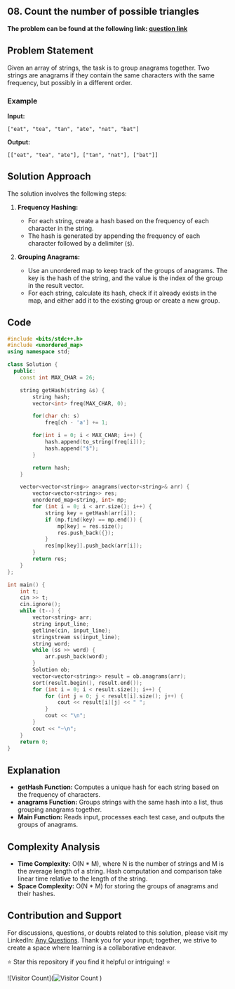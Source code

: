 ## 08. Count the number of possible triangles
**The problem can be found at the following link: [question link](https://www.geeksforgeeks.org/problems/print-anagrams-together/1)**


## Problem Statement

Given an array of strings, the task is to group anagrams together. Two strings are anagrams if they contain the same characters with the same frequency, but possibly in a different order.

### Example

**Input:**
```
["eat", "tea", "tan", "ate", "nat", "bat"]
```

**Output:**
```
[["eat", "tea", "ate"], ["tan", "nat"], ["bat"]]
```

## Solution Approach

The solution involves the following steps:

1. **Frequency Hashing:** 
   - For each string, create a hash based on the frequency of each character in the string.
   - The hash is generated by appending the frequency of each character followed by a delimiter (`$`).

2. **Grouping Anagrams:** 
   - Use an unordered map to keep track of the groups of anagrams. The key is the hash of the string, and the value is the index of the group in the result vector.
   - For each string, calculate its hash, check if it already exists in the map, and either add it to the existing group or create a new group.

## Code

```cpp
#include <bits/stdc++.h>
#include <unordered_map>
using namespace std;

class Solution {
  public:
    const int MAX_CHAR = 26;

    string getHash(string &s) {
        string hash;
        vector<int> freq(MAX_CHAR, 0);

        for(char ch: s)
            freq[ch - 'a'] += 1;

        for(int i = 0; i < MAX_CHAR; i++) {
            hash.append(to_string(freq[i]));
            hash.append("$");
        }

        return hash;
    }

    vector<vector<string>> anagrams(vector<string>& arr) {
        vector<vector<string>> res;
        unordered_map<string, int> mp;
        for (int i = 0; i < arr.size(); i++) {
            string key = getHash(arr[i]);
            if (mp.find(key) == mp.end()) {
                mp[key] = res.size();
                res.push_back({});
            }
            res[mp[key]].push_back(arr[i]);
        }
        return res;
    }
};

int main() {
    int t;
    cin >> t;
    cin.ignore();
    while (t--) {
        vector<string> arr;
        string input_line;
        getline(cin, input_line);
        stringstream ss(input_line);
        string word;
        while (ss >> word) {
            arr.push_back(word);
        }
        Solution ob;
        vector<vector<string>> result = ob.anagrams(arr);
        sort(result.begin(), result.end());
        for (int i = 0; i < result.size(); i++) {
            for (int j = 0; j < result[i].size(); j++) {
                cout << result[i][j] << " ";
            }
            cout << "\n";
        }
        cout << "~\n";
    }
    return 0;
}
```

## Explanation

- **getHash Function:** Computes a unique hash for each string based on the frequency of characters.
- **anagrams Function:** Groups strings with the same hash into a list, thus grouping anagrams together.
- **Main Function:** Reads input, processes each test case, and outputs the groups of anagrams.

## Complexity Analysis

- **Time Complexity:** O(N * M), where N is the number of strings and M is the average length of a string. Hash computation and comparison take linear time relative to the length of the string.
- **Space Complexity:** O(N * M) for storing the groups of anagrams and their hashes.


## Contribution and Support
For discussions, questions, or doubts related to this solution, please visit my LinkedIn: [Any Questions](https://www.linkedin.com/in/aniket-yadav-2162ab239/). Thank you for your input; together, we strive to create a space where learning is a collaborative endeavor.

⭐ Star this repository if you find it helpful or intriguing! ⭐




![Visitor Count](![Visitor Count](https://shields.io/badge/dynamic/json?color=success&label=Visitors&query=value&url=https%3A%2F%2Fapi.countapi.xyz%2Fget%2Fyour-namespace%2Fyour-key)
)
